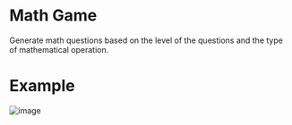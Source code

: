 # Math Game
 Generate math questions based on the level of the questions and the type of mathematical operation.
 
# Example
![image](https://github.com/user-attachments/assets/7ec8d2d0-1ae2-420c-800d-83789d770de3)
